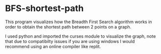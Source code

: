 # BFS-shortest-path


This program visualizes how the Breadth First Search algorithm works in order to obtain the shortest path between 2 points on a graph.

I used python and imported the curses module to visualize the graph, note that due to compatibilty issues if you are using windows I would recommend using an online compiler like replit. 
